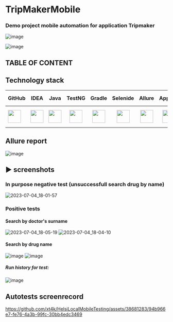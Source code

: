 # TripMakerMobile
### Demo project mobile automation for application Tripmaker
![image](https://github.com/xt4k/TripMakerMobile/assets/38681283/e7ec60bc-82e9-4064-8b6d-3a0d88a29c31)

![image]()


## TABLE OF CONTENT

## Technology stack

| GitHub | IDEA | Java | TestNG | Gradle | Selenide | Allure | Appium | SauceLabs | Android Studio | 
|:------ |:----:|:----:|:------:|:-----:|:---------:|:------:|:------:|:----------:|:------:|
| <img src="https://user-images.githubusercontent.com/38681283/120561870-048f0480-c40e-11eb-9ff8-c155f9d617c4.png" width="40" height="40"> | <img src="https://user-images.githubusercontent.com/38681283/120561799-e88b6300-c40d-11eb-91ba-d4103ef6d4b5.png" width="40" height="40"> | <img src="https://github.com/xt4k/TripMakerMobile/assets/38681283/f4d2515b-fc45-4a7a-931f-fe6472b6c813.png" width="40" height="40"> | <img src="https://user-images.githubusercontent.com/38681283/120562013-43bd5580-c40e-11eb-926f-1b8d3dc9e965.png" width="40" height="40"> | <img src="https://user-images.githubusercontent.com/38681283/120562398-fbeafe00-c40e-11eb-9fe7-3a641bf7115c.png" width="40" height="40"> | <img src="https://user-images.githubusercontent.com/38681283/120562458-1c1abd00-c40f-11eb-8ce8-2eb023f3e24f.png" width="40" height="40"> | <img src="https://user-images.githubusercontent.com/38681283/120562749-b5e26a00-c40f-11eb-91d9-641e254428c9.png" width="40" height="40"> | <img src="https://user-images.githubusercontent.com/38681283/120563090-72d4c680-c410-11eb-8a3f-2309be0a818f.png" width="40" height="40"> | <img src="https://github.com/xt4k/HelsiLocalMobileTesting/assets/38681283/d2ab30e3-1d96-4ee5-b49f-8d64f97e90ef.png" width="60" height="60">| <img src="https://user-images.githubusercontent.com/38681283/120563229-bf200680-c410-11eb-91a6-d54243d0cda6.png" width="40" height="40"> |

## Allure report
![image](https://github.com/xt4k/HelsiLocalMobileTesting/assets/38681283/2ccdd811-d410-42fe-86bf-204b8e2c40b7)

## :arrow_forward: screenshots
### In purpose negative test (unsuccessfull search drug by name)
![2023-07-04_18-01-57](https://github.com/xt4k/HelsiLocalMobileTesting/assets/38681283/63773537-ef75-43c2-9ab5-9b8b0b82a5a0)

### Positive tests
#### Search by doctor's surname
![2023-07-04_18-05-19](https://github.com/xt4k/HelsiLocalMobileTesting/assets/38681283/0a8d274c-b2a4-4e07-8ce9-551e5ae0b783)
![2023-07-04_18-04-10](https://github.com/xt4k/HelsiLocalMobileTesting/assets/38681283/2aba43f2-41a3-47c2-ad42-9a54c5e6fed1)

#### Search by drug name
![image](https://github.com/xt4k/HelsiLocalMobileTesting/assets/38681283/2bf7a144-6480-4793-aaab-d782936a433e)
![image](https://github.com/xt4k/HelsiLocalMobileTesting/assets/38681283/d309b840-314a-4482-8130-7f990446fc8d)

##### Run history for test:
![image](https://github.com/xt4k/HelsiLocalMobileTesting/assets/38681283/4524537e-b9fc-440f-baba-c0d2ccb23524)

## Autotests screenrecord
https://github.com/xt4k/HelsiLocalMobileTesting/assets/38681283/94b966e7-fe76-4a3b-99fc-30bb4edc3469
